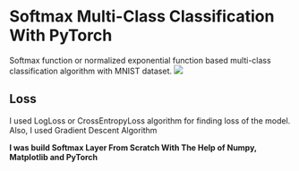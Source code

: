 <h1>Softmax Multi-Class Classification With PyTorch</h1> 
Softmax function or normalized exponential function based multi-class classification algorithm with MNIST dataset.

<img src="https://wikimedia.org/api/rest_v1/media/math/render/svg/46d00b0bc5d63bf06b74d6d34234e063e03a1d26">

<h2> Loss </h2>
I used LogLoss or CrossEntropyLoss algorithm for finding loss of the model. Also, I used Gradient Descent Algorithm

**I was build Softmax Layer From Scratch With The Help of Numpy, Matplotlib and PyTorch**

